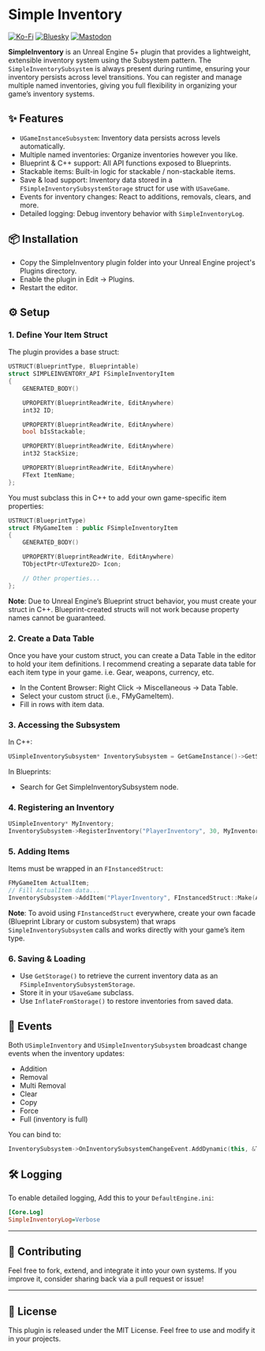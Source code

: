 # Simple Inventory

[![Ko-Fi](https://img.shields.io/badge/Ko--fi-F16061?style=for-the-badge&logo=ko-fi&logoColor=white)](https://ko-fi.com/minigamedev)
[![Bluesky](https://img.shields.io/badge/Bluesky-0285FF?style=for-the-badge&logo=Bluesky&logoColor=white)](https://bsky.app/profile/minigamedev.bsky.social)
[![Mastodon](https://img.shields.io/badge/-MASTODON-%232B90D9?style=for-the-badge&logo=mastodon&logoColor=white)](https://mastodon.gamedev.place/@minigamedev)

**SimpleInventory** is an Unreal Engine 5+ plugin that provides a lightweight, extensible inventory system using the Subsystem pattern. The `SimpleInventorySubsystem` is always present during runtime, ensuring your inventory persists across level transitions. You can register and manage multiple named inventories, giving you full flexibility in organizing your game’s inventory systems.


## ✨ Features

* `UGameInstanceSubsystem`: Inventory data persists across levels automatically.
* Multiple named inventories: Organize inventories however you like.
* Blueprint & C++ support: All API functions exposed to Blueprints.
* Stackable items: Built-in logic for stackable / non-stackable items.
* Save & load support: Inventory data stored in a `FSimpleInventorySubsystemStorage` struct for use with `USaveGame`.
* Events for inventory changes: React to additions, removals, clears, and more.
* Detailed logging: Debug inventory behavior with `SimpleInventoryLog`.

## 📦 Installation

* Copy the SimpleInventory plugin folder into your Unreal Engine project's Plugins directory.
* Enable the plugin in Edit → Plugins.
* Restart the editor.

## ⚙️ Setup

### 1. Define Your Item Struct

The plugin provides a base struct:

```c++
USTRUCT(BlueprintType, Blueprintable)
struct SIMPLEINVENTORY_API FSimpleInventoryItem
{
    GENERATED_BODY()

    UPROPERTY(BlueprintReadWrite, EditAnywhere)
    int32 ID;

    UPROPERTY(BlueprintReadWrite, EditAnywhere)
    bool bIsStackable;

    UPROPERTY(BlueprintReadWrite, EditAnywhere)
    int32 StackSize;

    UPROPERTY(BlueprintReadWrite, EditAnywhere)
    FText ItemName;
};
```

You must subclass this in C++ to add your own game-specific item properties:

```c++
USTRUCT(BlueprintType)
struct FMyGameItem : public FSimpleInventoryItem
{
    GENERATED_BODY()

    UPROPERTY(BlueprintReadWrite, EditAnywhere)
    TObjectPtr<UTexture2D> Icon;

    // Other properties...
};
```

**Note**: Due to Unreal Engine’s Blueprint struct behavior, you must create your struct in C++. Blueprint-created structs will not work because property names cannot be guaranteed.

### 2. Create a Data Table

Once you have your custom struct, you can create a Data Table in the editor to hold your item definitions. I recommend creating a separate data table for each item type in your game. i.e. Gear, weapons, currency, etc.

* In the Content Browser: Right Click → Miscellaneous → Data Table.
* Select your custom struct (i.e., FMyGameItem).
* Fill in rows with item data.

### 3. Accessing the Subsystem

In C++:

```c++
USimpleInventorySubsystem* InventorySubsystem = GetGameInstance()->GetSubsystem<USimpleInventorySubsystem>();
```

In Blueprints:
* Search for Get SimpleInventorySubsystem node.

### 4. Registering an Inventory

```c++
USimpleInventory* MyInventory;
InventorySubsystem->RegisterInventory("PlayerInventory", 30, MyInventory);
```

### 5. Adding Items

Items must be wrapped in an `FInstancedStruct`:

```c++
FMyGameItem ActualItem;
// Fill ActualItem data...
InventorySubsystem->AddItem("PlayerInventory", FInstancedStruct::Make(ActualItem), 5, bResult);
```

**Note**: To avoid using `FInstancedStruct` everywhere, create your own facade (Blueprint Library or custom subsystem) that wraps `SimpleInventorySubsystem` calls and works directly with your game’s item type.

### 6. Saving & Loading

* Use `GetStorage()` to retrieve the current inventory data as an `FSimpleInventorySubsystemStorage`.
* Store it in your `USaveGame` subclass.
* Use `InflateFromStorage()` to restore inventories from saved data.

## 📢 Events

Both `USimpleInventory` and `USimpleInventorySubsystem` broadcast change events when the inventory updates:

* Addition
* Removal
* Multi Removal
* Clear
* Copy
* Force
* Full (inventory is full)

You can bind to:

```c++
InventorySubsystem->OnInventorySubsystemChangeEvent.AddDynamic(this, &ThisClass::OnInventoryChanged);
```

## 🛠 Logging

To enable detailed logging, Add this to your `DefaultEngine.ini`:

```ini
[Core.Log]
SimpleInventoryLog=Verbose
```

---

## 🤝 Contributing

Feel free to fork, extend, and integrate it into your own systems. If you improve it, consider sharing back via a pull request or issue!

---

## 📄 License

This plugin is released under the MIT License. Feel free to use and modify it in your projects.

